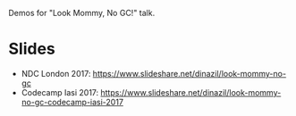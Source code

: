 Demos for "Look Mommy, No GC!" talk.

# Slides #

* NDC London 2017: https://www.slideshare.net/dinazil/look-mommy-no-gc
* Codecamp Iasi 2017: https://www.slideshare.net/dinazil/look-mommy-no-gc-codecamp-iasi-2017
